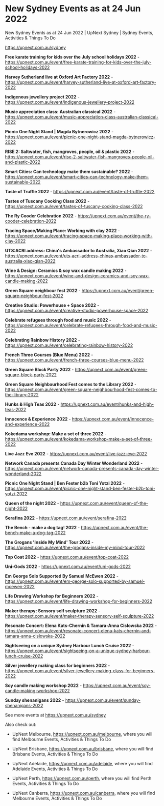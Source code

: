 # New Sydney Events as at 24 Jun 2022
New Sydney Events as at 24 Jun 2022 | UpNext Sydney | Sydney Events, Activities &amp; Things To Do

https://upnext.com.au/sydney


**Free karate training for kids over the July school holidays 2022** - https://upnext.com.au/event/free-karate-training-for-kids-over-the-july-school-holidays-2022

**Harvey Sutherland live at Oxford Art Factory 2022** - https://upnext.com.au/event/harvey-sutherland-live-at-oxford-art-factory-2022

**Indigenous jewellery project 2022** - https://upnext.com.au/event/indigenous-jewellery-project-2022

**Music appreciation class: Australian classical 2022** - https://upnext.com.au/event/music-appreciation-class-australian-classical-2022

**Picnic One Night Stand | Magda Bytnerowicz 2022** - https://upnext.com.au/event/picnic-one-night-stand-magda-bytnerowicz-2022

**RISE 2: Saltwater, fish, mangroves, people, oil & plastic 2022** - https://upnext.com.au/event/rise-2-saltwater-fish-mangroves-people-oil-and-plastic-2022

**Smart Cities: Can technology make them sustainable? 2022** - https://upnext.com.au/event/smart-cities-can-technology-make-them-sustainable-2022

**Taste of Truffle 2022** - https://upnext.com.au/event/taste-of-truffle-2022

**Tastes of Tuscany Cooking Class 2022** - https://upnext.com.au/event/tastes-of-tuscany-cooking-class-2022

**The Ry Cooder Celebration 2022** - https://upnext.com.au/event/the-ry-cooder-celebration-2022

**Tracing Space/Making Place: Working with clay 2022** - https://upnext.com.au/event/tracing-space-making-place-working-with-clay-2022

**UTS:ACRI address: China's Ambassador to Australia, Xiao Qian 2022** - https://upnext.com.au/event/uts-acri-address-chinas-ambassador-to-australia-xiao-qian-2022

**Wine & Design: Ceramics & soy wax candle making 2022** - https://upnext.com.au/event/wine-and-design-ceramics-and-soy-wax-candle-making-2022

**Green Square neighbour fest 2022** - https://upnext.com.au/event/green-square-neighbour-fest-2022

**Creative Studio: Powerhouse + Space 2022** - https://upnext.com.au/event/creative-studio-powerhouse-space-2022

**Celebrate refugees through food and music 2022** - https://upnext.com.au/event/celebrate-refugees-through-food-and-music-2022

**Celebrating Rainbow History 2022** - https://upnext.com.au/event/celebrating-rainbow-history-2022

**French Three Courses (Blue Menu) 2022** - https://upnext.com.au/event/french-three-courses-blue-menu-2022

**Green Square Block Party 2022** - https://upnext.com.au/event/green-square-block-party-2022

**Green Square Neighbourhood Fest comes to the Library 2022** - https://upnext.com.au/event/green-square-neighbourhood-fest-comes-to-the-library-2022

**Hunks & High Teas 2022** - https://upnext.com.au/event/hunks-and-high-teas-2022

**Innocence & Experience 2022** - https://upnext.com.au/event/innocence-and-experience-2022

**Kokedama workshop: Make a set of three 2022** - https://upnext.com.au/event/kokedama-workshop-make-a-set-of-three-2022

**Live Jazz Eve 2022** - https://upnext.com.au/event/live-jazz-eve-2022

**Network Canada presents Canada Day Winter Wonderland 2022** - https://upnext.com.au/event/network-canada-presents-canada-day-winter-wonderland-2022

**Picnic One Night Stand | Ben Fester b2b Toni Yotzi 2022** - https://upnext.com.au/event/picnic-one-night-stand-ben-fester-b2b-toni-yotzi-2022

**Queen of the night 2022** - https://upnext.com.au/event/queen-of-the-night-2022

**Serafina 2022** - https://upnext.com.au/event/serafina-2022

**The Bench - make a dog tag! 2022** - https://upnext.com.au/event/the-bench-make-a-dog-tag-2022

**The Grogans 'Inside My Mind' Tour 2022** - https://upnext.com.au/event/the-grogans-inside-my-mind-tour-2022

**Top Coat 2022** - https://upnext.com.au/event/top-coat-2022

**Uni-Gods 2022** - https://upnext.com.au/event/uni-gods-2022

**Em George Solo Supported By Samuel McEwen 2022** - https://upnext.com.au/event/em-george-solo-supported-by-samuel-mcewen-2022

**Life Drawing Workshop for Beginners 2022** - https://upnext.com.au/event/life-drawing-workshop-for-beginners-2022

**Maker therapy: Sensory self sculpture 2022** - https://upnext.com.au/event/maker-therapy-sensory-self-sculpture-2022

**Resonate Concert: Elena Kats-Chernin & Tamara-Anna Cislowska 2022** - https://upnext.com.au/event/resonate-concert-elena-kats-chernin-and-tamara-anna-cislowska-2022

**Sightseeing on a unique Sydney Harbour Lunch Cruise 2022** - https://upnext.com.au/event/sightseeing-on-a-unique-sydney-harbour-lunch-cruise-2022

**Silver jewellery making class for beginners 2022** - https://upnext.com.au/event/silver-jewellery-making-class-for-beginners-2022

**Soy candle making workshop 2022** - https://upnext.com.au/event/soy-candle-making-workshop-2022

**Sunday shenanigans 2022** - https://upnext.com.au/event/sunday-shenanigans-2022



See more events at https://upnext.com.au/sydney


Also check out:

* UpNext Melbourne, https://upnext.com.au/melbourne, where you will find Melbourne Events, Activities & Things To Do

* UpNext Brisbane, https://upnext.com.au/brisbane, where you will find Brisbane Events, Activities & Things To Do

* UpNext Adelaide, https://upnext.com.au/adelaide, where you will find Adelaide Events, Activities & Things To Do

* UpNext Perth, https://upnext.com.au/perth, where you will find Perth Events, Activities & Things To Do

* UpNext Canberra, https://upnext.com.au/canberra, where you will find Melbourne Events, Activities & Things To Do